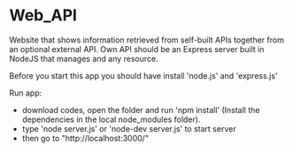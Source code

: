 # Web_API

Website that shows information retrieved from self-built APIs together from an optional external API. 
Own API should be an Express server built in NodeJS that manages and any resource.

Before you start this app you should have install 'node.js' and 'express.js'

Run app:
* download codes, open the folder and run 'npm install' (Install the dependencies in the local node_modules folder).
* type 'node server.js' or 'node-dev server.js' to start server
* then go to "http://localhost:3000/"
